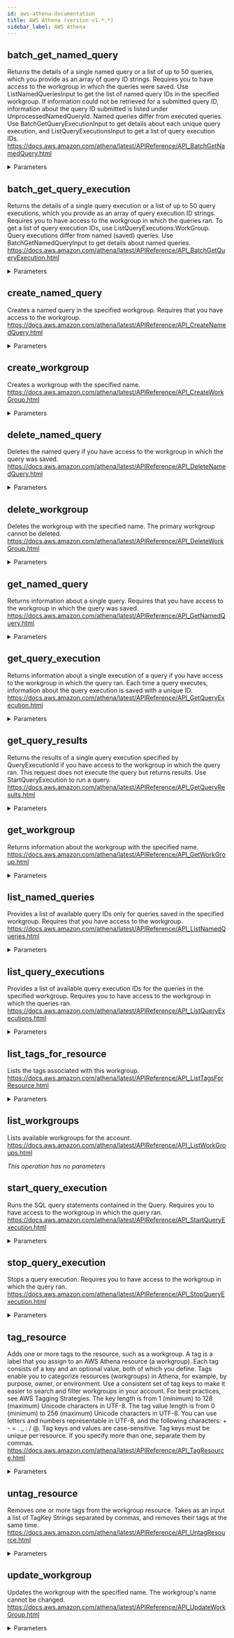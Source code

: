 ```yaml
---
id: aws-athena-documentation
title: AWS Athena (version v1.*.*)
sidebar_label: AWS Athena
---
```


## batch_get_named_query

Returns the details of a single named query or a list of up to 50 queries, which you provide as an array of query ID strings. Requires you to have access to the workgroup in which the queries were saved. Use ListNamedQueriesInput to get the list of named query IDs in the specified workgroup. If information could not be retrieved for a submitted query ID, information about the query ID submitted is listed under UnprocessedNamedQueryId. Named queries differ from executed queries. Use BatchGetQueryExecutionInput to get details about each unique query execution, and ListQueryExecutionsInput to get a list of query execution IDs.  https://docs.aws.amazon.com/athena/latest/APIReference/API_BatchGetNamedQuery.html

<details><summary>Parameters</summary>

#### NamedQueryIds (required)

An array of query IDs.

**Type:** ARRAY

</details>

## batch_get_query_execution

Returns the details of a single query execution or a list of up to 50 query executions, which you provide as an array of query execution ID strings. Requires you to have access to the workgroup in which the queries ran. To get a list of query execution IDs, use ListQueryExecutions:WorkGroup. Query executions differ from named (saved) queries. Use BatchGetNamedQueryInput to get details about named queries.  https://docs.aws.amazon.com/athena/latest/APIReference/API_BatchGetQueryExecution.html

<details><summary>Parameters</summary>

#### QueryExecutionIds (required)

An array of query execution IDs.

**Type:** ARRAY

</details>

## create_named_query

Creates a named query in the specified workgroup. Requires that you have access to the workgroup.  https://docs.aws.amazon.com/athena/latest/APIReference/API_CreateNamedQuery.html

<details><summary>Parameters</summary>

#### ClientRequestToken (required)

A unique case-sensitive string used to ensure the request to create the query is idempotent (executes only once). If another CreateNamedQuery request is received, the same response is returned and another query is not created. If a parameter has changed, for example, the QueryString, an error is returned. Important This token is listed as not required because AWS SDKs (for example the AWS SDK for Java) auto-generate the token for users. If you are not using the AWS SDK or the AWS CLI, you must provide this token or the action will fail.

**Type:** STRING

#### Database (required)

The database to which the query belongs.

**Type:** STRING

#### Name (required)

The query name.

**Type:** STRING

#### QueryString (required)

The contents of the query with all query statements.

**Type:** STRING

#### Description

The query description.

**Type:** STRING

#### WorkGroup

The name of the workgroup in which the named query is being created.

**Type:** STRING

</details>

## create_workgroup

Creates a workgroup with the specified name. https://docs.aws.amazon.com/athena/latest/APIReference/API_CreateWorkGroup.html

<details><summary>Parameters</summary>

#### Name (required)

The workgroup name.

**Type:** STRING

#### Configuration

The configuration for the workgroup, which includes the location in Amazon S3  where query results are stored, the encryption configuration, if any, used for encrypting query results,  whether the Amazon CloudWatch Metrics are enabled for the workgroup,   the limit for the amount of bytes scanned (cutoff) per query, if it is specified, and whether workgroup's settings (specified with EnforceWorkGroupConfiguration) in the WorkGroupConfiguration override client-side settings.  See WorkGroupConfiguration:EnforceWorkGroupConfiguration.

**Type:** OBJECT

#### Description

The workgroup description.

**Type:** STRING

#### Tags

One or more tags, separated by commas, that you want to attach to the workgroup as you create it.

**Type:** ARRAY

</details>

## delete_named_query

Deletes the named query if you have access to the workgroup in which the query was saved.  https://docs.aws.amazon.com/athena/latest/APIReference/API_DeleteNamedQuery.html

<details><summary>Parameters</summary>

#### NamedQueryId (required)

The unique ID of the query to delete.

**Type:** STRING

</details>

## delete_workgroup

Deletes the workgroup with the specified name. The primary workgroup cannot be deleted. https://docs.aws.amazon.com/athena/latest/APIReference/API_DeleteWorkGroup.html

<details><summary>Parameters</summary>

#### WorkGroup (required)

The unique name of the workgroup to delete.

**Type:** STRING

#### RecursiveDeleteOption

The option to delete the workgroup and its contents even if the workgroup contains any named queries.

**Type:** BOOLEAN

</details>

## get_named_query

Returns information about a single query. Requires that you have access to the workgroup in which the query was saved.  https://docs.aws.amazon.com/athena/latest/APIReference/API_GetNamedQuery.html

<details><summary>Parameters</summary>

#### NamedQueryId (required)

The unique ID of the query. Use ListNamedQueries to get query IDs.

**Type:** STRING

</details>

## get_query_execution

Returns information about a single execution of a query if you have access to the workgroup in which the query ran. Each time a query executes, information about the query execution is saved with a unique ID.  https://docs.aws.amazon.com/athena/latest/APIReference/API_GetQueryExecution.html

<details><summary>Parameters</summary>

#### QueryExecutionId (required)

The unique ID of the query execution.

**Type:** STRING

</details>

## get_query_results

Returns the results of a single query execution specified by QueryExecutionId if you have access to the workgroup in which the query ran. This request does not execute the query but returns results. Use StartQueryExecution to run a query.  https://docs.aws.amazon.com/athena/latest/APIReference/API_GetQueryResults.html

<details><summary>Parameters</summary>

#### QueryExecutionId (required)

The unique ID of the query execution.

**Type:** STRING

</details>

## get_workgroup

Returns information about the workgroup with the specified name. https://docs.aws.amazon.com/athena/latest/APIReference/API_GetWorkGroup.html

<details><summary>Parameters</summary>

#### WorkGroup (required)

The name of the workgroup.

**Type:** STRING

</details>

## list_named_queries

Provides a list of available query IDs only for queries saved in the specified workgroup. Requires that you have access to the workgroup.  https://docs.aws.amazon.com/athena/latest/APIReference/API_ListNamedQueries.html

<details><summary>Parameters</summary>

#### WorkGroup

The name of the workgroup from which the named queries are being returned.

**Type:** STRING

</details>

## list_query_executions

Provides a list of available query execution IDs for the queries in the specified workgroup. Requires you to have access to the workgroup in which the queries ran.  https://docs.aws.amazon.com/athena/latest/APIReference/API_ListQueryExecutions.html

<details><summary>Parameters</summary>

#### WorkGroup

The name of the workgroup from which queries are being returned.

**Type:** STRING

</details>

## list_tags_for_resource

Lists the tags associated with this workgroup. https://docs.aws.amazon.com/athena/latest/APIReference/API_ListTagsForResource.html

<details><summary>Parameters</summary>

#### ResourceARN (required)

Lists the tags for the workgroup resource with the specified ARN.

**Type:** STRING

</details>

## list_workgroups

Lists available workgroups for the account. https://docs.aws.amazon.com/athena/latest/APIReference/API_ListWorkGroups.html

*This operation has no parameters*

## start_query_execution

Runs the SQL query statements contained in the Query. Requires you to have access to the workgroup in which the query ran.  https://docs.aws.amazon.com/athena/latest/APIReference/API_StartQueryExecution.html

<details><summary>Parameters</summary>

#### QueryString (required)

The SQL query statements to be executed.

**Type:** STRING

#### ClientRequestToken

A unique case-sensitive string used to ensure the request to create the query is idempotent (executes only once). If another StartQueryExecution request is received, the same response is returned and another query is not created. If a parameter has changed, for example, the QueryString, an error is returned. Important This token is listed as not required because AWS SDKs (for example the AWS SDK for Java) auto-generate the token for users. If you are not using the AWS SDK or the AWS CLI, you must provide this token or the action will fail.

**Type:** STRING

#### QueryExecutionContext

The database within which the query executes.

**Type:** OBJECT

#### ResultConfiguration

Specifies information about where and how to save the results of the query execution. If the query runs in a workgroup, then workgroup's settings may override query settings. This affects the query results location. The workgroup settings override is specified in EnforceWorkGroupConfiguration (true/false) in the WorkGroupConfiguration.  See WorkGroupConfiguration:EnforceWorkGroupConfiguration.

**Type:** OBJECT

#### WorkGroup

The name of the workgroup in which the query is being started.

**Type:** STRING

</details>

## stop_query_execution

Stops a query execution. Requires you to have access to the workgroup in which the query ran.  https://docs.aws.amazon.com/athena/latest/APIReference/API_StopQueryExecution.html

<details><summary>Parameters</summary>

#### QueryExecutionId (required)

The unique ID of the query execution to stop.

**Type:** STRING

</details>

## tag_resource

Adds one or more tags to the resource, such as a workgroup. A tag is a label that you assign to an AWS Athena resource (a workgroup). Each tag consists of a key and an optional value, both of which you define. Tags enable you to categorize resources (workgroups) in Athena, for example, by purpose, owner, or environment. Use a consistent set of tag keys to make it easier to search and filter workgroups in your account. For best practices, see AWS Tagging Strategies. The key length is from 1 (minimum) to 128 (maximum) Unicode characters in UTF-8. The tag value length is from 0 (minimum) to 256 (maximum) Unicode characters in UTF-8. You can use letters and numbers representable in UTF-8, and the following characters: + - = . _ : / @. Tag keys and values are case-sensitive. Tag keys must be unique per resource. If you specify more than one, separate them by commas.  https://docs.aws.amazon.com/athena/latest/APIReference/API_TagResource.html

<details><summary>Parameters</summary>

#### ResourceARN (required)

Requests that one or more tags are added to the resource (such as a workgroup) for the specified ARN.

**Type:** STRING

#### Tags (required)

One or more tags, separated by commas, to be added to the resource, such as a workgroup.

**Type:** ARRAY

</details>

## untag_resource

Removes one or more tags from the workgroup resource. Takes as an input a list of TagKey Strings separated by commas, and removes their tags at the same time.  https://docs.aws.amazon.com/athena/latest/APIReference/API_UntagResource.html

<details><summary>Parameters</summary>

#### ResourceARN (required)

Removes one or more tags from the workgroup resource for the specified ARN.

**Type:** STRING

#### TagKeys (required)

Removes the tags associated with one or more tag keys from the workgroup resource.

**Type:** ARRAY

</details>

## update_workgroup

Updates the workgroup with the specified name. The workgroup's name cannot be changed. https://docs.aws.amazon.com/athena/latest/APIReference/API_UpdateWorkGroup.html

<details><summary>Parameters</summary>

#### WorkGroup (required)

The specified workgroup that will be updated.

**Type:** STRING

#### ConfigurationUpdates

The workgroup configuration that will be updated for the given workgroup.

**Type:** OBJECT

#### Description

The workgroup description.

**Type:** STRING

#### State

The workgroup state that will be updated for the given workgroup.

**Type:** STRING

</details>

